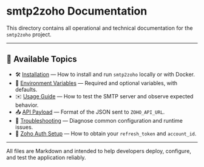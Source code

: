 # smtp2zoho Documentation

This directory contains all operational and technical documentation for the `smtp2zoho` project.

---

## 📘 Available Topics

- 🛠️ [Installation](installation.md) — How to install and run `smtp2zoho` locally or with Docker.
- 🔐 [Environment Variables](environment.md) — Required and optional variables, with defaults.
- ✉️ [Usage Guide](usage.md) — How to test the SMTP server and observe expected behavior.
- 📤 [API Payload](api.md) — Format of the JSON sent to `ZOHO_API_URL`.
- 🧪 [Troubleshooting](troubleshooting.md) — Diagnose common configuration and runtime issues.
- 🧾 [Zoho Auth Setup](zoho-auth.md) — How to obtain your `refresh_token` and `account_id`.

---

All files are Markdown and intended to help developers deploy, configure, and test the application reliably.
